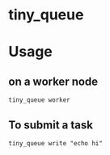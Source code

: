 # tiny_queue
# Usage
## on a worker node
```tiny_queue worker```
## To submit a task
```tiny_queue write "echo hi" ```
